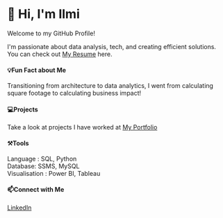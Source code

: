 # 👋 Hi, I'm Ilmi

Welcome to my GitHub Profile!

I'm passionate about data analysis, tech, and creating efficient solutions. You can check out [My Resume](https://www.linkedin.com/in/ilmi-bilquish/) here.  
  
#### 💡Fun Fact about Me
Transitioning from architecture to data analytics, I went from calculating square footage to calculating business impact!

#### 💻Projects
Take a look at projects I have worked at [My Portfolio](https://www.linkedin.com/in/ilmi-bilquish/)

#### ⚒️Tools
Language : SQL, Python  
Database: SSMS, MySQL  
Visualisation  : Power BI, Tableau  

#### 📫Connect with Me
[LinkedIn](https://www.linkedin.com/in/ilmi-bilquish/)


<!---

- 👋 Hi, I’m @Ilmi91
- 👀 I’m interested in Data Analytics
- 🌱 I’m currently learning Data Analytics — exploring tools like Excel, SQL, Power BI, and Python to uncover stories hidden in data
- 💞️ I’m looking to collaborate on ...
- 📫 How to reach me ...
- 😄 Pronouns: ...
- ⚡ Fun fact: ...

Ilmi91/Ilmi91 is a ✨ special ✨ repository because its `README.md` (this file) appears on your GitHub profile.
You can click the Preview link to take a look at your changes.
--->
